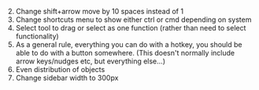 
2. Change shift+arrow move by 10 spaces instead of 1
3. Change shortcuts menu to show either ctrl or cmd depending on system
4. Select tool to drag or select as one function (rather than need to select functionality)
5. As a general rule, everything you can do with a hotkey, you should be able to do with a button somewhere. (This doesn't normally include arrow keys/nudges etc, but everything else...)
6. Even distribution of objects
7. Change sidebar width to 300px